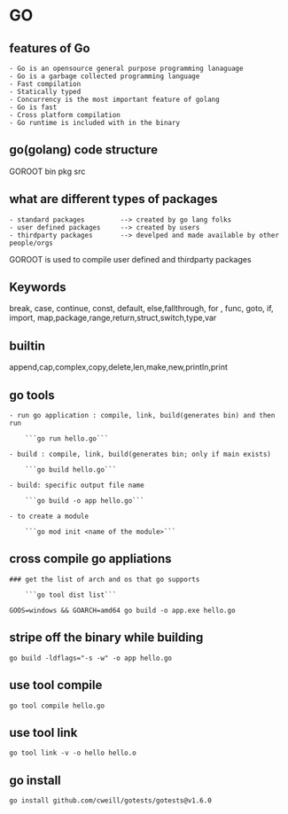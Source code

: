 # GO

## features of Go

    - Go is an opensource general purpose programming lanaguage
    - Go is a garbage collected programming language
    - Fast compilation
    - Statically typed
    - Concurrency is the most important feature of golang
    - Go is fast
    - Cross platform compilation
    - Go runtime is included with in the binary

## go(golang) code structure
 GOROOT
    bin
    pkg
    src

## what are different types of packages

    - standard packages         --> created by go lang folks
    - user defined packages     --> created by users
    - thirdparty packages       --> develped and made available by other people/orgs

GOROOT is used to compile user defined and thirdparty packages

## Keywords


break, case, continue, const, default, else,fallthrough, for , func, goto, if, import, map,package,range,return,struct,switch,type,var 

## builtin

append,cap,complex,copy,delete,len,make,new,println,print


## go tools

    - run go application : compile, link, build(generates bin) and then run
  
        ```go run hello.go```
    
    - build : compile, link, build(generates bin; only if main exists)

        ```go build hello.go```
    
    - build: specific output file name
  
        ```go build -o app hello.go```

    - to create a module

        ```go mod init <name of the module>```

## cross compile go appliations

    ### get the list of arch and os that go supports

        ```go tool dist list```

 ```GOOS=windows && GOARCH=amd64 go build -o app.exe hello.go```

 ## stripe off the binary while building

 ```go build -ldflags="-s -w" -o app hello.go```

 ## use tool compile

 ```go tool compile hello.go```

 ## use tool link

 ```go tool link -v -o hello hello.o```

## go install

```go install github.com/cweill/gotests/gotests@v1.6.0```
